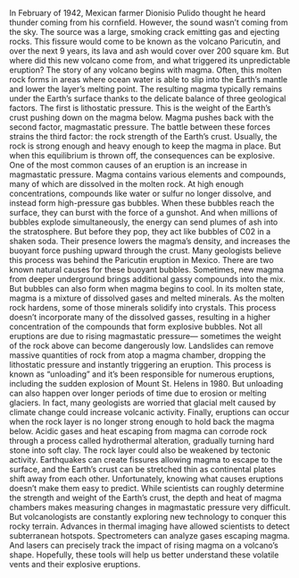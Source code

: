 In February of 1942,  Mexican farmer Dionisio Pulido thought he heard thunder  coming from his cornfield. However, the sound wasn’t coming  from the sky. The source was a large, smoking crack  emitting gas and ejecting rocks. This fissure would come to be known as  the volcano Paricutin, and over the next 9 years, its lava  and ash would cover over 200 square km. But where did this new volcano come from, and what triggered  its unpredictable eruption? The story of any volcano  begins with magma. Often, this molten rock forms  in areas where ocean water is able to slip into the Earth’s mantle  and lower the layer’s melting point. The resulting magma typically remains  under the Earth’s surface thanks to the delicate balance  of three geological factors. The first is lithostatic pressure. This is the weight of the Earth’s crust  pushing down on the magma below. Magma pushes back with the second factor,  magmastatic pressure. The battle between these forces  strains the third factor: the rock strength of the Earth’s crust. Usually, the rock is strong enough  and heavy enough to keep the magma in place. But when this equilibrium is thrown off,  the consequences can be explosive. One of the most common causes  of an eruption is an increase  in magmastatic pressure. Magma contains various elements  and compounds, many of which are dissolved  in the molten rock. At high enough concentrations, compounds  like water or sulfur no longer dissolve, and instead form  high-pressure gas bubbles. When these bubbles reach the surface, they can burst with the force  of a gunshot. And when millions of bubbles  explode simultaneously, the energy can send plumes of ash  into the stratosphere. But before they pop, they act  like bubbles of C02 in a shaken soda. Their presence lowers  the magma’s density, and increases the buoyant force  pushing upward through the crust. Many geologists believe this process  was behind the Paricutin eruption in Mexico. There are two known natural causes  for these buoyant bubbles. Sometimes, new magma  from deeper underground brings additional gassy compounds  into the mix. But bubbles can also form  when magma begins to cool. In its molten state, magma is a mixture of dissolved gases and melted minerals. As the molten rock hardens, some of those  minerals solidify into crystals. This process doesn’t incorporate  many of the dissolved gasses, resulting in a higher concentration  of the compounds that form explosive bubbles. Not all eruptions are due  to rising magmastatic pressure— sometimes the weight of the rock  above can become dangerously low. Landslides can remove massive quantities  of rock from atop a magma chamber, dropping the lithostatic pressure  and instantly triggering an eruption. This process is known as “unloading” and it’s been responsible  for numerous eruptions, including the sudden explosion  of Mount St. Helens in 1980. But unloading can also happen  over longer periods of time due to erosion or melting glaciers. In fact, many geologists  are worried that glacial melt caused by climate change  could increase volcanic activity. Finally, eruptions can occur when  the rock layer is no longer strong enough to hold back the magma below. Acidic gases and heat escaping from magma can corrode rock through a process  called hydrothermal alteration, gradually turning hard stone  into soft clay. The rock layer could also be weakened  by tectonic activity. Earthquakes can create fissures  allowing magma to escape to the surface, and the Earth’s crust  can be stretched thin as continental plates  shift away from each other. Unfortunately, knowing  what causes eruptions doesn’t make them easy to predict. While scientists can roughly determine  the strength and weight of the Earth’s crust, the depth and heat of magma chambers  makes measuring changes in magmastatic pressure very difficult. But volcanologists are constantly  exploring new technology to conquer this rocky terrain. Advances in thermal imaging  have allowed scientists to detect subterranean hotspots. Spectrometers can analyze  gases escaping magma. And lasers can precisely track the impact  of rising magma on a volcano’s shape. Hopefully, these tools will help us better understand these volatile vents and their explosive eruptions. 